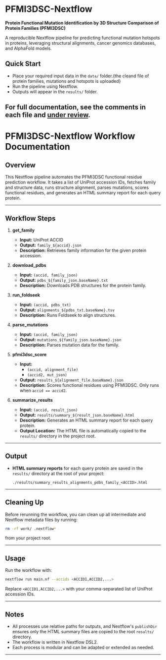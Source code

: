 # PFMI3DSC-Nextflow

**Protein Functional Mutation Identification by 3D Structure Comparison of Protein Families (PFMI3DSC)**

A reproducible Nextflow pipeline for predicting functional mutation hotspots in proteins, leveraging structural alignments, cancer genomics databases, and AlphaFold models.

## Quick Start

- Place your required input data in the `data/` folder.{the cleand file of protein families, mutations and hotspots is uploaded}
- Run the pipeline using Nextflow.
- Outputs will appear in the `results/` folder.

## For full documentation, see the comments in each file and [under review](#).

# PFMI3DSC-Nextflow Workflow Documentation

## Overview

This Nextflow pipeline automates the PFMI3DSC functional residue prediction workflow. It takes a list of UniProt accession IDs, fetches family and structure data, runs structure alignment, parses mutations, scores functional residues, and generates an HTML summary report for each query protein.

---

## Workflow Steps

1. **get_family**  
   - **Input:** UniProt ACCID  
   - **Output:** `family_${accid}.json`  
   - **Description:** Retrieves family information for the given protein accession.

2. **download_pdbs**  
   - **Input:** `(accid, family_json)`  
   - **Output:** `pdbs_${family_json.baseName}.txt`  
   - **Description:** Downloads PDB structures for the protein family.

3. **run_foldseek**  
   - **Input:** `(accid, pdbs_txt)`  
   - **Output:** `alignments_${pdbs_txt.baseName}.tsv`  
   - **Description:** Runs Foldseek to align structures.

4. **parse_mutations**  
   - **Input:** `(accid, family_json)`  
   - **Output:** `mutations_${family_json.baseName}.json`  
   - **Description:** Parses mutation data for the family.

5. **pfmi3dsc_score**  
   - **Input:**  
     - `(accid, alignment_file)`  
     - `(accid2, mut_json)`  
   - **Output:** `results_${alignment_file.baseName}.json`  
   - **Description:** Scores functional residues using PFMI3DSC. Only runs when `accid == accid2`.

6. **summarize_results**  
   - **Input:** `(accid, result_json)`  
   - **Output:** `results/summary_${result_json.baseName}.html`  
   - **Description:** Generates an HTML summary report for each query protein.  
   - **Output Location:** The HTML file is automatically copied to the `results/` directory in the project root.

---

## Output

- **HTML summary reports** for each query protein are saved in the `results/` directory at the root of your project:
  ```
  ./results/summary_results_alignments_pdbs_family_<ACCID>.html
  ```

---

## Cleaning Up

Before rerunning the workflow, you can clean up all intermediate and Nextflow metadata files by running:
```bash
rm -rf work/ .nextflow*
```
from your project root.

---

## Usage

Run the workflow with:
```bash
nextflow run main.nf --accids <ACCID1,ACCID2,...>
```
Replace `<ACCID1,ACCID2,...>` with your comma-separated list of UniProt accession IDs.

---

## Notes

- All processes use relative paths for outputs, and Nextflow's `publishDir` ensures only the HTML summary files are copied to the root `results/` directory.
- The workflow is written in Nextflow DSL2.
- Each process is modular and can be adapted or extended as needed.

---
